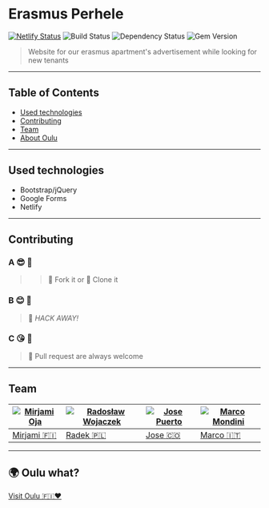 

# Erasmus Perhele

[![Netlify Status](https://api.netlify.com/api/v1/badges/54bccd5e-b1a6-4049-b9ca-fa988115fb03/deploy-status)](https://app.netlify.com/sites/erasmus-perhele/deploys)
![Build Status](http://img.shields.io/travis/badges/badgerbadgerbadger.svg?style=flat-square)
![Dependency Status](http://img.shields.io/coveralls/badges/badgerbadgerbadger.svg?style=flat-square)
![Gem Version](http://img.shields.io/gem/v/badgerbadgerbadger.svg?style=flat-square)

> Website for our erasmus apartment's advertisement while looking for new tenants

---

## Table of Contents

- [Used technologies](#Used-technologies)
- [Contributing](#Contributing)
- [Team](#Team)
- [About Oulu ](#About-event)

---

## Used technologies

- Bootstrap/jQuery
- Google Forms
- Netlify

---

## Contributing


### A 😎 :tada:

>> 🍴 Fork it or 👯 Clone it

### B 😊 :beers:

> :hammer: *HACK AWAY!*

### C 😘 :rocket:

> :green_heart: Pull request are always welcome

---

## Team

 | [![Mirjami Oja](https://github.com/mirjamio.png?s=50)](https://github.com/mirjamio) | [![Radosław Wojaczek](https://github.com/Skotee.png?s=50)](https://github.com/Skotee) | [![Jose Puerto](https://github.com/puertojose.png?s=50)](https://github.com/puertojose) | [![Marco Mondini](https://github.com/mondial7.png?s=50)](https://github.com/mondial7) |
 | --- | --- | --- | --- |
 | [Mirjami :finland:](https://github.com/mirjamio) | [Radek :poland:](https://github.com/Skotee) | [Jose :colombia:](https://github.com/puertojose) | [Marco :it:](https://github.com/mondial7) |

---

## 🌍 Oulu what?

[Visit Oulu 🇫🇮❤️](https://visitoulu.fi/en/)
